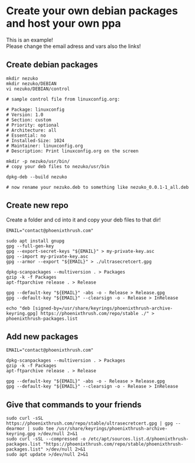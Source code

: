 # Create your own debian packages and host your own ppa

This is an example! </br>
Please change the email adress and vars also the links!


## Create debian packages

```shell
mkdir nezuko
mkdir nezuko/DEBIAN
vi nezuko/DEBIAN/control

# sample control file from linuxconfig.org:

# Package: linuxconfig
# Version: 1.0
# Section: custom
# Priority: optional
# Architecture: all
# Essential: no
# Installed-Size: 1024
# Maintainer: linuxconfig.org
# Description: Print linuxconfig.org on the screen

mkdir -p nezuko/usr/bin/
# copy your deb files to nezuko/usr/bin

dpkg-deb --build nezuko

# now rename your nezuko.deb to something like nezuko_0.0.1-1_all.deb
```

## Create new repo

Create a folder and cd into it and copy your deb files to that dir!

```shell
EMAIL="contact@phoenixthrush.com"

sudo apt install gnupg
gpg --full-gen-key
gpg --export-secret-keys "${EMAIL}" > my-private-key.asc
gpg --import my-private-key.asc
gpg --armor --export "${EMAIL}" > ./ultrasecretcert.gpg

dpkg-scanpackages --multiversion . > Packages
gzip -k -f Packages
apt-ftparchive release . > Release

gpg --default-key "${EMAIL}" -abs -o - Release > Release.gpg
gpg --default-key "${EMAIL}" --clearsign -o - Release > InRelease

echo "deb [signed-by=/usr/share/keyrings/phoenixthrush-archive-keyring.gpg] https://phoenixthrush.com/repo/stable ./" > phoenixthrush-packages.list 
```

## Add new packages

```shell
EMAIL="contact@phoenixthrush.com"

dpkg-scanpackages --multiversion . > Packages
gzip -k -f Packages
apt-ftparchive release . > Release

gpg --default-key "${EMAIL}" -abs -o - Release > Release.gpg
gpg --default-key "${EMAIL}" --clearsign -o - Release > InRelease
```
## Give that commands to your friends

```shell
sudo curl -sSL https://phoenixthrush.com/repo/stable/ultrasecretcert.gpg | gpg --dearmor | sudo tee /usr/share/keyrings/phoenixthrush-archive-keyring.gpg >/dev/null 2>&1
sudo curl -sSL --compressed -o /etc/apt/sources.list.d/phoenixthrush-packages.list "https://phoenixthrush.com/repo/stable/phoenixthrush-packages.list" >/dev/null 2>&1
sudo apt update >/dev/null 2>&1
```
